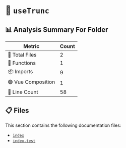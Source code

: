 # 📁 `useTrunc`

## 📊 Analysis Summary For Folder

| Metric | Count |
|--------|-------|
| 📁 Total Files | 2 |
| 🔧 Functions | 1 |
| 📦 Imports | 9 |
| 🟢 Vue Composition | 1 |
| 🔢 Line Count | 58 |


## 📋 Files

This section contains the following documentation files:

- [`index`](./index.md)
- [`index.test`](./index.test.md)